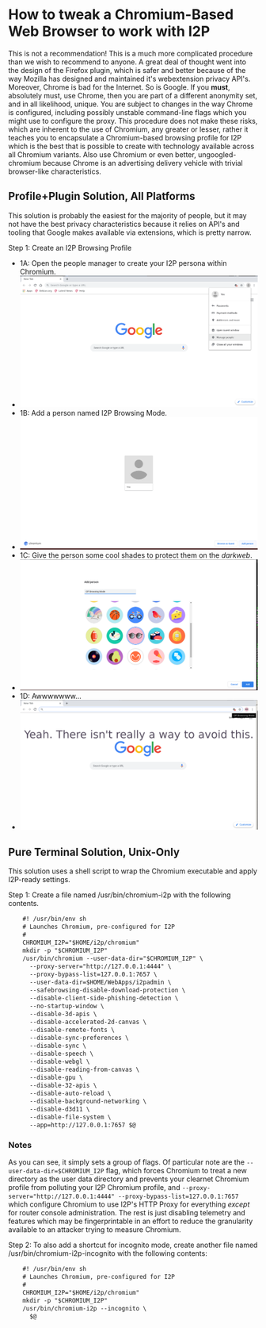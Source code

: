 How to tweak a Chromium-Based Web Browser to work with I2P
==========================================================

This is not a recommendation! This is a much more complicated procedure than
we wish to recommend to anyone. A great deal of thought went into the design of
the Firefox plugin, which is safer and better because of the way Mozilla has
designed and maintained it's webextension privacy API's. Moreover, Chrome is bad
for the Internet. So is Google. If you **must**, absolutely must, use Chrome,
then you are part of a different anonymity set, and in all likelihood, unique.
You are subject to changes in the way Chrome is configured, including possibly
unstable command-line flags which you might use to configure the proxy. This
procedure does not make these risks, which are inherent to the use of Chromium,
any greater or lesser, rather it teaches you to encapsulate a Chromium-based
browsing profile for I2P which is the best that is possible to create with
technology available across all Chromium variants. Also use Chromium or even
better, ungoogled-chromium because Chrome is an advertising delivery vehicle
with trivial browser-like characteristics.

Profile+Plugin Solution, All Platforms
--------------------------------------

This solution is probably the easiest for the majority of people, but it may not
have the best privacy characteristics because it relies on API's and tooling
that Google makes available via extensions, which is pretty narrow.

Step 1: Create an I2P Browsing Profile

 * 1A: Open the people manager to create your I2P persona within Chromium.
 * ![Open the people manager.](people.png)
 * 1B: Add a person named I2P Browsing Mode.
 * ![Add a person.](manager.png)
 * 1C: Give the person some cool shades to protect them on the *darkweb*.
 * ![Give them some cool shades.](shades.png)
 * 1D: Awwwwwww...
 * ![Feel bad.](done.png)

Pure Terminal Solution, Unix-Only
---------------------------------

This solution uses a shell script to wrap the Chromium executable and apply
I2P-ready settings.

Step 1: Create a file named /usr/bin/chromium-i2p with the following contents.

        #! /usr/bin/env sh
        # Launches Chromium, pre-configured for I2P
        #
        CHROMIUM_I2P="$HOME/i2p/chromium"
        mkdir -p "$CHROMIUM_I2P"
        /usr/bin/chromium --user-data-dir="$CHROMIUM_I2P" \
          --proxy-server="http://127.0.0.1:4444" \
          --proxy-bypass-list=127.0.0.1:7657 \
          --user-data-dir=$HOME/WebApps/i2padmin \
          --safebrowsing-disable-download-protection \
          --disable-client-side-phishing-detection \
          --no-startup-window \
          --disable-3d-apis \
          --disable-accelerated-2d-canvas \
          --disable-remote-fonts \
          --disable-sync-preferences \
          --disable-sync \
          --disable-speech \
          --disable-webgl \
          --disable-reading-from-canvas \
          --disable-gpu \
          --disable-32-apis \
          --disable-auto-reload \
          --disable-background-networking \
          --disable-d3d11 \
          --disable-file-system \
          --app=http://127.0.0.1:7657 $@

### Notes

As you can see, it simply sets a group of flags. Of particular note are
the ```--user-data-dir=$CHROMIUM_I2P``` flag, which forces Chromium to treat
a new directory as the user data directory and prevents your clearnet Chromium
profile from polluting your I2P Chromium profile, and
```--proxy-server="http://127.0.0.1:4444" --proxy-bypass-list=127.0.0.1:7657```
which configure Chromium to use I2P's HTTP Proxy for everything *except* for
router console administration. The rest is just disabling telemetry and features
which may be fingerprintable in an effort to reduce the granularity available to
an attacker trying to measure Chromium.

Step 2: To also add a shortcut for incognito mode, create another file named
/usr/bin/chromium-i2p-incognito with the following contents:

        #! /usr/bin/env sh
        # Launches Chromium, pre-configured for I2P
        #
        CHROMIUM_I2P="$HOME/i2p/chromium"
        mkdir -p "$CHROMIUM_I2P"
        /usr/bin/chromium-i2p --incognito \
          $@
